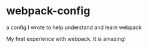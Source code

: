 # webpack-config
a config I wrote to help understand and learn webpack

My first experience with webpack. It is amazing!
